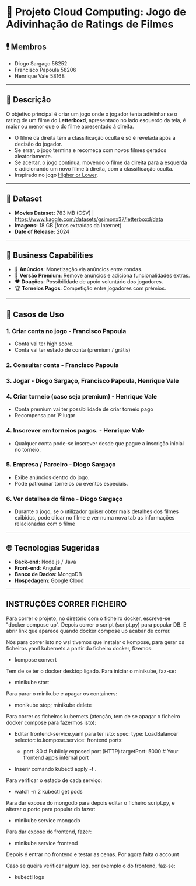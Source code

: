 # 🚀 Projeto Cloud Computing: Jogo de Adivinhação de Ratings de Filmes  

## 🕴️ Membros 
- Diogo Sargaço 58252
- Francisco Papoula 58206
- Henrique Vale 58168

---


## 🎯 Descrição  
O objetivo principal é criar um jogo onde o jogador tenta adivinhar se o rating de um filme do **Letterboxd**, apresentado no lado esquerdo da tela, é maior ou menor que o do filme apresentado à direita.  

- O filme da direita tem a classificação oculta e só é revelada após a decisão do jogador.  
- Se errar, o jogo termina e recomeça com novos filmes gerados aleatoriamente.  
- Se acertar, o jogo continua, movendo o filme da direita para a esquerda e adicionando um novo filme à direita, com a classificação oculta.  
- Inspirado no jogo [Higher or Lower](http://www.higherlowergame.com).  

---

## 📂 Dataset
- **Movies Dataset:** 783 MB (CSV)  | https://www.kaggle.com/datasets/gsimonx37/letterboxd/data
- **Imagens:** 18 GB (fotos extraídas da Internet)  
- **Date of Release:** 2024

---

## 💼 Business Capabilities  
- 📢 **Anúncios**: Monetização via anúncios entre rondas.  
- 💎 **Versão Premium**: Remove anúncios e adiciona funcionalidades extras.
- ❤️ **Doações**: Possibilidade de apoio voluntário dos jogadores.  
- 🏆 **Torneios Pagos**: Competição entre jogadores com prémios.  

---

## 📌 Casos de Uso

### 1. Criar conta no jogo - Francisco Papoula
- Conta vai ter high score.
- Conta vai ter estado de conta (premium / grátis)

### 2. Consultar conta - Francisco Papoula

### 3. Jogar -  Diogo Sargaço, Francisco Papoula, Henrique Vale

### 4. Criar torneio (caso seja premium) - Henrique Vale
- Conta premium vai ter possibilidade de criar torneio pago
- Recompensa por 1º lugar

### 4. Inscrever em torneios pagos. - Henrique Vale
- Qualquer conta pode-se inscrever desde que pague a inscrição inicial no torneio.

### 5. Empresa / Parceiro - Diogo Sargaço
- Exibe anúncios dentro do jogo.
- Pode patrocinar torneios ou eventos especiais.

### 6. Ver detalhes do filme - Diogo Sargaço
- Durante o jogo, se o utilizador quiser obter mais detalhes dos filmes exibidos, pode clicar no filme e ver numa nova tab as informações relacionadas com o filme

---

## 🌐 Tecnologias Sugeridas  
- **Back-end**: Node.js / Java
- **Front-end**: Angular
- **Banco de Dados**: MongoDB
- **Hospedagem**: Google Cloud


--------------------------
INSTRUÇÕES CORRER FICHEIRO 
--------------------------

Para correr o projeto, no diretório com o ficheiro docker, escreve-se "docker compose up". Depois correr o script (script.py) para popular DB. E abrir link que aparece quando docker compose up acabar de correr.



Nós para correr isto no wsl tivemos que instalar o kompose, para gerar os ficheiros yaml kubernets a partir do ficheiro docker, fizemos: 

- kompose convert

Tem de se ter o docker desktop ligado. Para iniciar o minikube, faz-se:

- minikube start

Para parar o minikube e apagar os containers:

- monikube stop; minikube delete

Para correr os ficheiros kubernets (atenção, tem de se apagar o ficheiro docker compose para fazermos isto):

- Editar frontend-service.yaml para ter isto: 
spec:
  type: LoadBalancer
  selector:
    io.kompose.service: frontend
  ports:
    - port: 80            # Publicly exposed port (HTTP)
      targetPort: 5000    # Your frontend app’s internal port

- Inserir comando kubectl apply -f .

Para verificar o estado de cada serviço:

- watch -n 2 kubectl get pods

Para dar expose do mongodb para depois editar o ficheiro script.py, e alterar o porto para popular db fazer:

- minikube service mongodb

Para dar expose do frontend, fazer:

- minikube service frontend

Depois é entrar no frontend e testar as cenas. Por agora falta o account

Caso se queira verificar algum log, por exemplo o do frontend, faz-se:

- kubectl logs <nome do pod>

